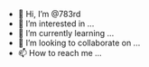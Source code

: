 - 👋 Hi, I’m @783rd
- 👀 I’m interested in ...
- 🌱 I’m currently learning ...
- 💞️ I’m looking to collaborate on ...
- 📫 How to reach me ...

<!---
783rd/783rd is a ✨ special ✨ repository because its `README.md` (this file) appears on your GitHub profile.
You can click the Preview link to take a look at your changes.
--->
